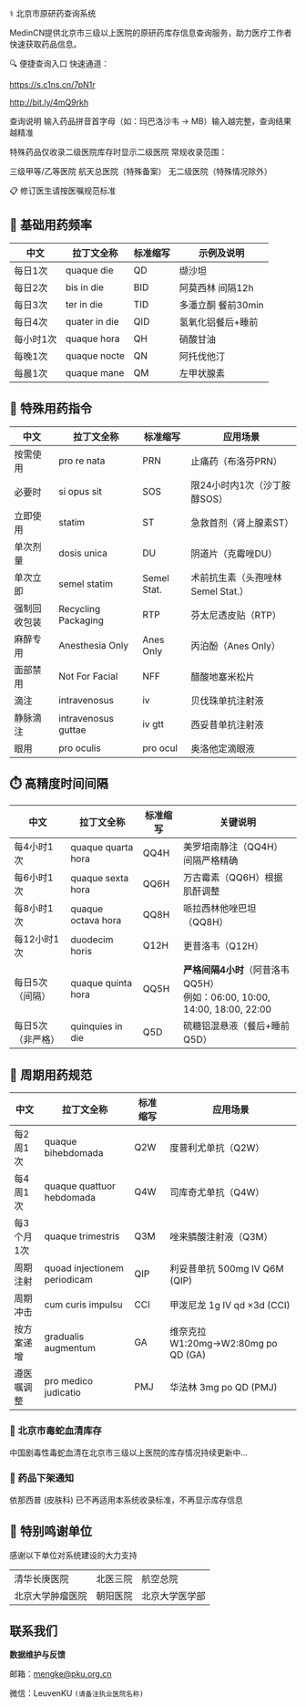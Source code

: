 ⚕️ 北京市原研药查询系统
  
MedinCN提供北京市​​三级以上医院​​的原研药库存信息查询服务，助力医疗工作者快速获取药品信息。

🔍 便捷查询入口
​​快速通道​​：

https://s.c1ns.cn/7pN1r

http://bit.ly/4mQ9rkh

查询说明
输入药品​​拼音首字母​​（如：玛巴洛沙韦 → MB）输入​​越完整​​，查询结果越精准

特殊药品仅收录二级医院库存时显示二级医院
​​常规收录范围​​：

三级甲等/乙等医院
航天总医院（特殊备案）
无二级医院（特殊情况除外）

📋 修订医生请按医嘱规范标准

## 💊 基础用药频率

| 中文       | 拉丁文全称      | 标准缩写 | 示例及说明                     |
|------------|---------------|--------|-------------------------------|
| 每日1次     | quaque die    | QD     | 缬沙坦         |
| 每日2次     | bis in die    | BID    | 阿莫西林 间隔12h     |
| 每日3次     | ter in die    | TID    | 多潘立酮 餐前30min  |
| 每日4次     | quater in die | QID    | 氢氧化铝餐后+睡前   |
| 每小时1次   | quaque hora   | QH     | 硝酸甘油          |
| 每晚1次     | quaque nocte  | QN     | 阿托伐他汀          |
| 每晨1次     | quaque mane   | QM     | 左甲状腺素         |

## 🚨 特殊用药指令

| 中文           | 拉丁文全称        | 标准缩写    | 应用场景                     |
|----------------|-----------------|-----------|----------------------------|
| 按需使用       | pro re nata     | PRN       | 止痛药（布洛芬PRN）          |
| 必要时         | si opus sit     | SOS       | 限24小时内1次（沙丁胺醇SOS） |
| 立即使用       | statim          | ST        | 急救首剂（肾上腺素ST）       |
| 单次剂量       | dosis unica     | DU        | 阴道片（克霉唑DU）           |
| 单次立即       | semel statim    | Semel Stat.| 术前抗生素（头孢唑林Semel Stat.）|
| 强制回收包装   | Recycling Packaging| RTP       | 芬太尼透皮贴（RTP）         |
| 麻醉专用       | Anesthesia Only | Anes Only | 丙泊酚（Anes Only）          |
| 面部禁用       | Not For Facial | NFF | 醋酸地塞米松片          |
| 滴注       | intravenosus | iv | 贝伐珠单抗注射液          |
| 静脉滴注       | intravenosus guttae | iv gtt | 西妥昔单抗注射液          |
| 眼用       | pro oculis | pro ocul  | 奥洛他定滴眼液          |

## ⏱️ 高精度时间间隔

| 中文               | 拉丁文全称         | 标准缩写 | 关键说明                                  |
|--------------------|------------------|--------|-----------------------------------------|
| 每4小时1次        | quaque quarta hora | QQ4H   | 美罗培南静注（QQ4H）间隔严格精确          |
| 每6小时1次        | quaque sexta hora  | QQ6H   | 万古霉素（QQ6H）根据肌酐调整              |
| 每8小时1次        | quaque octava hora | QQ8H   | 哌拉西林他唑巴坦（QQ8H）                 |
| 每12小时1次       | duodecim horis    | Q12H   | 更昔洛韦（Q12H）                         |
| 每日5次（间隔）   | quaque quinta hora | QQ5H   | **严格间隔4小时**（阿昔洛韦QQ5H）<br>例如：06:00, 10:00, 14:00, 18:00, 22:00 |
| 每日5次（非严格） | quinquies in die  | Q5D    | 硫糖铝混悬液（餐后+睡前Q5D）              |

## 📅 周期用药规范

| 中文         | 拉丁文全称                     | 标准缩写 | 应用场景                             |
|--------------|------------------------------|--------|-------------------------------------|
| 每2周1次     | quaque bihebdomada           | Q2W    | 度普利尤单抗（Q2W）                  |
| 每4周1次     | quaque quattuor hebdomada    | Q4W    | 司库奇尤单抗（Q4W）                  |
| 每3个月1次   | quaque trimestris            | Q3M    | 唑来膦酸注射液（Q3M）                |
| 周期注射     | quoad injectionem periodicam | QIP    | 利妥昔单抗 500mg IV Q6M (QIP)        |
| 周期冲击     | cum curis impulsu            | CCI    | 甲泼尼龙 1g IV qd ×3d (CCI)          |
| 按方案递增   | gradualis augmentum          | GA     | 维奈克拉 W1:20mg→W2:80mg po QD (GA) |
| 遵医嘱调整   | pro medico judicatio         | PMJ    | 华法林 3mg po QD (PMJ)               |



<div class="notice">
  <h3>🔬 北京市毒蛇血清库存</h3>
  <p>中国剧毒性毒蛇血清在北京市三级以上医院的库存情况持续更新中...</p>
  
  <h3>🚫 药品下架通知</h3>
  <p>依那西普 (皮肤科) 已不再适用本系统收录标准，不再显示库存信息</p>
</div>

<div class="thank-section">
  <h2>🙏 特别鸣谢单位</h2>
  <p>感谢以下单位对系统建设的大力支持</p>
  
  <table>
    <tr>
      <td>清华长庚医院</td>
      <td>北医三院</td>
      <td>航空总院</td>
    </tr>
    <tr>
      <td>北京大学肿瘤医院</td>
      <td>朝阳医院</td>
      <td>北京大学医学部</td>
    </tr>
  </table>
</div>

<div class="contact-section">
  <h2>联系我们</h2>
  <p><strong>数据维护与反馈</strong></p>
  <p>邮箱：<a href="mailto:mengke@pku.org.cn">mengke@pku.org.cn</a></p>
  <p>微信：LeuvenKU <code>(请备注执业医院名称)</code></p>
</div>
